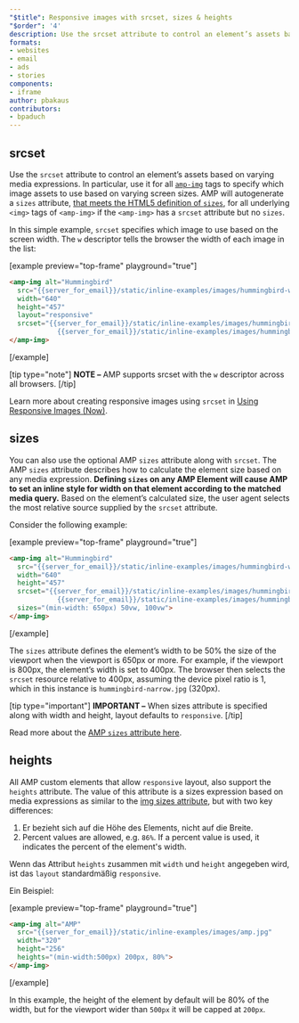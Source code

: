 ```yaml
---
"$title": Responsive images with srcset, sizes & heights
"$order": '4'
description: Use the srcset attribute to control an element’s assets based on varying media expressions. In particular, use it for all amp-img tags to specify which ...
formats:
- websites
- email
- ads
- stories
components:
- iframe
author: pbakaus
contributors:
- bpaduch
---
```


## srcset

Use the `srcset` attribute to control an element’s assets based on varying media expressions. In particular, use it for all [`amp-img`](../../../../documentation/components/reference/amp-img.md) tags to specify which image assets to use based on varying screen sizes. AMP will autogenerate a `sizes` attribute, <a href="https://developer.mozilla.org/en-US/docs/Web/HTML/Element/img" data-md-type="link">that meets the HTML5 definition of `sizes`</a>, for all underlying `<img>` tags of `<amp-img>` if the `<amp-img>` has a `srcset` attribute but no `sizes`.

In this simple example, `srcset` specifies which image to use based on the screen width. The `w` descriptor tells the browser the width of each image in the list:

[example preview="top-frame" playground="true"]
```html
<amp-img alt="Hummingbird"
  src="{{server_for_email}}/static/inline-examples/images/hummingbird-wide.jpg"
  width="640"
  height="457"
  layout="responsive"
  srcset="{{server_for_email}}/static/inline-examples/images/hummingbird-wide.jpg 640w,
            {{server_for_email}}/static/inline-examples/images/hummingbird-narrow.jpg 320w">
</amp-img>
```
[/example]

[tip type="note"] **NOTE –**  AMP supports srcset with the `w` descriptor across all browsers. [/tip]

Learn more about creating responsive images using `srcset` in [Using Responsive Images (Now)](http://alistapart.com/article/using-responsive-images-now).

## sizes

You can also use the optional AMP `sizes` attribute along with `srcset`. The AMP `sizes` attribute describes how to calculate the element size based on any media expression. <strong data-md-type="raw_html">Defining `sizes` on any AMP Element will cause AMP to set an inline style for width on that element according to the matched media query.</strong> Based on the element’s calculated size, the user agent selects the most relative source supplied by the `srcset` attribute.

Consider the following example:

[example preview="top-frame" playground="true"]
```html
<amp-img alt="Hummingbird"
  src="{{server_for_email}}/static/inline-examples/images/hummingbird-wide.jpg"
  width="640"
  height="457"
  srcset="{{server_for_email}}/static/inline-examples/images/hummingbird-wide.jpg 640w,
            {{server_for_email}}/static/inline-examples/images/hummingbird-narrow.jpg 320w"
  sizes="(min-width: 650px) 50vw, 100vw">
</amp-img>
```
[/example]

The `sizes` attribute defines the element’s width to be 50% the size of the viewport when the viewport is 650px or more. For example, if the viewport is 800px, the element’s width is set to 400px. The browser then selects the `srcset` resource relative to 400px, assuming the device pixel ratio is 1, which in this instance is `hummingbird-narrow.jpg` (320px).

[tip type="important"] **IMPORTANT –** When sizes attribute is specified along with width and height, layout defaults to `responsive`. [/tip]

Read more about the [AMP `sizes` attribute here](../../../../documentation/guides-and-tutorials/learn/common_attributes.md).

## heights

All AMP custom elements that allow `responsive` layout, also support the `heights` attribute. The value of this attribute is a sizes expression based on media expressions as similar to the [img sizes attribute](https://developer.mozilla.org/en-US/docs/Web/HTML/Element/img), but with two key differences:

1. Er bezieht sich auf die Höhe des Elements, nicht auf die Breite.
2. Percent values are allowed, e.g. `86%`. If a percent value is used, it indicates the percent of the element's width.

Wenn das Attribut `heights` zusammen mit `width` und `height` angegeben wird, ist das `layout` standardmäßig `responsive`.

Ein Beispiel:

[example preview="top-frame" playground="true"]
```html
<amp-img alt="AMP"
  src="{{server_for_email}}/static/inline-examples/images/amp.jpg"
  width="320"
  height="256"
  heights="(min-width:500px) 200px, 80%">
</amp-img>
```
[/example]

In this example, the height of the element by default will be 80% of the width, but for the viewport wider than `500px` it will be capped at `200px`.
